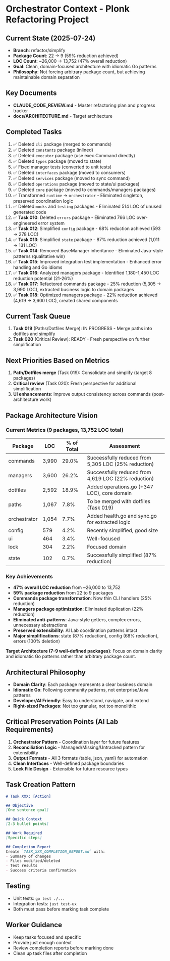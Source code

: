 # Orchestrator Context - Plonk Refactoring Project

## Current State (2025-07-24)
- **Branch**: refactor/simplify
- **Package Count**: 22 → 9 (59% reduction achieved)
- **LOC Count**: ~26,000 → 13,752 (47% overall reduction)
- **Goal**: Clean, domain-focused architecture with idiomatic Go patterns
- **Philosophy**: Not forcing arbitrary package count, but achieving maintainable domain separation

## Key Documents
- **CLAUDE_CODE_REVIEW.md** - Master refactoring plan and progress tracker
- **docs/ARCHITECTURE.md** - Target architecture

## Completed Tasks
1. ✅ Deleted `cli` package (merged to commands)
2. ✅ Deleted `constants` package (inlined)
3. ✅ Deleted `executor` package (use exec.Command directly)
4. ✅ Deleted `types` package (moved to state)
5. ✅ Fixed manager tests (converted to unit tests)
6. ✅ Deleted `interfaces` package (moved to consumers)
7. ✅ Deleted `services` package (moved to sync command)
8. ✅ Deleted `operations` package (moved to state/ui packages)
9. ✅ Deleted `core` package (moved to commands/managers packages)
10. ✅ Transformed `runtime` → `orchestrator` - Eliminated singleton, preserved coordination logic
11. ✅ Deleted `mocks` and `testing` packages - Eliminated 514 LOC of unused generated code
12. ✅ **Task 010**: Deleted `errors` package - Eliminated 766 LOC over-engineered error system
13. ✅ **Task 012**: Simplified `config` package - 68% reduction achieved (593 → 278 LOC)
14. ✅ **Task 013**: Simplified `state` package - 87% reduction achieved (1,011 → 131 LOC)
15. ✅ **Task 014**: Removed BaseManager inheritance - Eliminated Java-style patterns (qualitative win)
16. ✅ **Task 015**: Improved integration test implementation - Enhanced error handling and Go idioms
17. ✅ **Task 016**: Analyzed managers package - Identified 1,180-1,450 LOC reduction potential (21-26%)
18. ✅ **Task 017**: Refactored commands package - 25% reduction (5,305 → 3,990 LOC), extracted business logic to domain packages
19. ✅ **Task 018**: Optimized managers package - 22% reduction achieved (4,619 → 3,600 LOC), created shared components

## Current Task Queue
1. **Task 019** (Paths/Dotfiles Merge): IN PROGRESS - Merge paths into dotfiles and simplify
2. **Task 020** (Critical Review): READY - Fresh perspective on further simplification

## Next Priorities Based on Metrics
1. **Path/Dotfiles merge** (Task 019): Consolidate and simplify (target 8 packages)
2. **Critical review** (Task 020): Fresh perspective for additional simplification
3. **UI enhancements**: Improve output consistency across commands (post-architecture work)

## Package Architecture Vision

### Current Metrics (9 packages, 13,752 LOC total)
| Package | LOC | % of Total | Assessment |
|---------|-----|------------|------------|
| commands | 3,990 | 29.0% | Successfully reduced from 5,305 LOC (25% reduction) |
| managers | 3,600 | 26.2% | Successfully reduced from 4,619 LOC (22% reduction) |
| dotfiles | 2,592 | 18.9% | Added operations.go (+347 LOC), core domain |
| paths | 1,067 | 7.8% | To be merged with dotfiles (Task 019) |
| orchestrator | 1,054 | 7.7% | Added health.go and sync.go for extracted logic |
| config | 579 | 4.2% | Recently simplified, good size |
| ui | 464 | 3.4% | Well-focused |
| lock | 304 | 2.2% | Focused domain |
| state | 102 | 0.7% | Successfully simplified (87% reduction) |

### Key Achievements
- **47% overall LOC reduction** from ~26,000 to 13,752
- **59% package reduction** from 22 to 9 packages
- **Commands package transformation**: Now thin CLI handlers (25% reduction)
- **Managers package optimization**: Eliminated duplication (22% reduction)
- **Eliminated anti-patterns**: Java-style getters, complex errors, unnecessary abstractions
- **Preserved extensibility**: AI Lab coordination patterns intact
- **Major simplifications**: state (87% reduction), config (68% reduction), errors (100% deletion)

**Target Architecture (7-9 well-defined packages)**:
Focus on domain clarity and idiomatic Go patterns rather than arbitrary package count.

## Architectural Philosophy
- **Domain Clarity**: Each package represents a clear business domain
- **Idiomatic Go**: Following community patterns, not enterprise/Java patterns
- **Developer/AI Friendly**: Easy to understand, navigate, and extend
- **Right-sized Packages**: Not too granular, not too monolithic

## Critical Preservation Points (AI Lab Requirements)
1. **Orchestrator Pattern** - Coordination layer for future features
2. **Reconciliation Logic** - Managed/Missing/Untracked pattern for extensibility
3. **Output Formats** - All 3 formats (table, json, yaml) for automation
4. **Clean Interfaces** - Well-defined package boundaries
5. **Lock File Design** - Extensible for future resource types

## Task Creation Pattern
```markdown
# Task XXX: [Action]

## Objective
[One sentence goal]

## Quick Context
[2-3 bullet points]

## Work Required
[Specific steps]

## Completion Report
Create `TASK_XXX_COMPLETION_REPORT.md` with:
- Summary of changes
- Files modified/deleted
- Test results
- Success criteria confirmation
```

## Testing
- Unit tests: `go test ./...`
- Integration tests: `just test-ux`
- Both must pass before marking task complete

## Worker Guidance
- Keep tasks focused and specific
- Provide just enough context
- Review completion reports before marking done
- Clean up task files after completion
